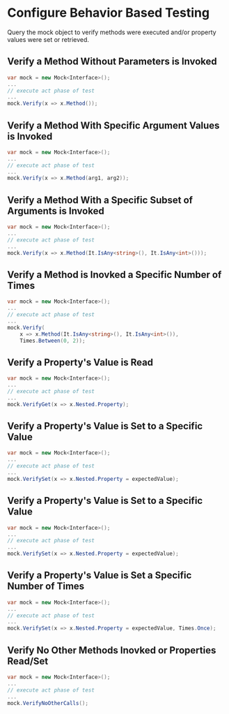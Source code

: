 # Configure Behavior Based Testing

Query the mock object to verify methods were executed and/or property values were set or retrieved.

## Verify a Method Without Parameters is Invoked
```csharp
var mock = new Mock<Interface>();
...
// execute act phase of test
...
mock.Verify(x => x.Method());
```

## Verify a Method With Specific Argument Values is Invoked
```csharp
var mock = new Mock<Interface>();
...
// execute act phase of test
...
mock.Verify(x => x.Method(arg1, arg2));
```

## Verify a Method With a Specific Subset of Arguments is Invoked
```csharp
var mock = new Mock<Interface>();
...
// execute act phase of test
...
mock.Verify(x => x.Method(It.IsAny<string>(), It.IsAny<int>()));
```

## Verify a Method is Inovked a Specific Number of Times
```csharp
var mock = new Mock<Interface>();
...
// execute act phase of test
...
mock.Verify(
    x => x.Method(It.IsAny<string>(), It.IsAny<int>()),
    Times.Between(0, 2));
```

## Verify a Property's Value is Read
```csharp
var mock = new Mock<Interface>();
...
// execute act phase of test
...
mock.VerifyGet(x => x.Nested.Property);
```

## Verify a Property's Value is Set to a Specific Value
```csharp
var mock = new Mock<Interface>();
...
// execute act phase of test
...
mock.VerifySet(x => x.Nested.Property = expectedValue);
```

## Verify a Property's Value is Set to a Specific Value
```csharp
var mock = new Mock<Interface>();
...
// execute act phase of test
...
mock.VerifySet(x => x.Nested.Property = expectedValue);
```

## Verify a Property's Value is Set a Specific Number of Times
```csharp
var mock = new Mock<Interface>();
...
// execute act phase of test
...
mock.VerifySet(x => x.Nested.Property = expectedValue, Times.Once);
```

## Verify No Other Methods Inovked or Properties Read/Set
```csharp
var mock = new Mock<Interface>();
...
// execute act phase of test
...
mock.VerifyNoOtherCalls();
```